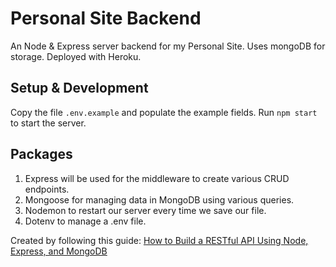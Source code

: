 # Personal Site Backend
An Node & Express server backend for my Personal Site. Uses mongoDB for storage. Deployed with Heroku.

## Setup & Development
Copy the file `.env.example` and populate the example fields. Run `npm start` to start the server.

## Packages
1. Express will be used for the middleware to create various CRUD endpoints.
2. Mongoose for managing data in MongoDB using various queries.
3. Nodemon to restart our server every time we save our file.
4. Dotenv to manage a .env file.

Created by following this guide: [How to Build a RESTful API Using Node, Express, and MongoDB](https://www.freecodecamp.org/news/build-a-restful-api-using-node-express-and-mongodb/)
